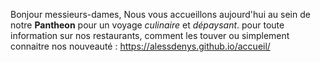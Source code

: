 Bonjour messieurs-dames,
Nous vous accueillons aujourd'hui au sein de notre **Pantheon** pour un voyage *culinaire* et *dépaysant*.
pour toute information sur nos restaurants, comment les touver ou simplement connaitre nos nouveauté : https://alessdenys.github.io/accueil/ 
